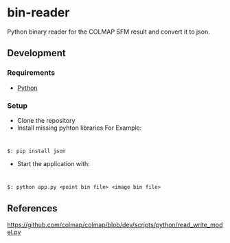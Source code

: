 # bin-reader

Python binary reader for the COLMAP SFM result and convert it to json.

## Development 
### Requirements

- [Python](https://www.python.org)

### Setup

- Clone the repository
- Install missing pyhton libraries For Example:
# 
    $: pip install json
     
- Start the application with:
# 
    $: python app.py <point bin file> <image bin file>

## References
https://github.com/colmap/colmap/blob/dev/scripts/python/read_write_model.py
